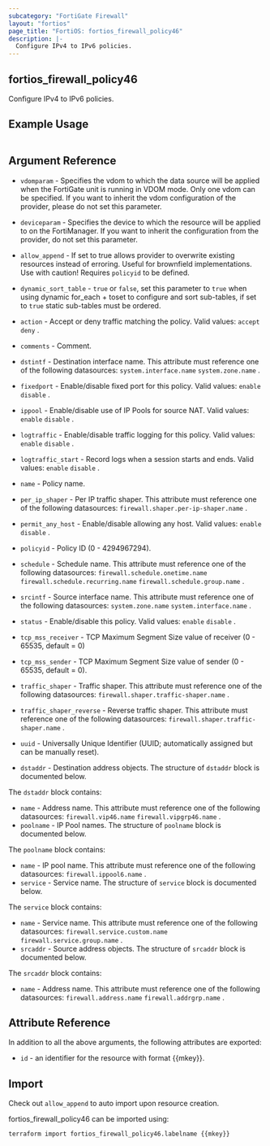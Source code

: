 ```yaml
---
subcategory: "FortiGate Firewall"
layout: "fortios"
page_title: "FortiOS: fortios_firewall_policy46"
description: |-
  Configure IPv4 to IPv6 policies.
---
```


## fortios_firewall_policy46
Configure IPv4 to IPv6 policies.

## Example Usage

```hcl

```

## Argument Reference
* `vdomparam` - Specifies the vdom to which the data source will be applied when the FortiGate unit is running in VDOM mode. Only one vdom can be specified. If you want to inherit the vdom configuration of the provider, please do not set this parameter.
* `deviceparam` - Specifies the device to which the resource will be applied to on the FortiManager. If you want to inherit the configuration from the provider, do not set this parameter.
* `allow_append` - If set to true allows provider to overwrite existing resources instead of erroring. Useful for brownfield implementations. Use with caution! Requires `policyid` to be defined.
* `dynamic_sort_table` - `true` or `false`, set this parameter to `true` when using dynamic for_each + toset to configure and sort sub-tables, if set to `true` static sub-tables must be ordered.

* `action` - Accept or deny traffic matching the policy. Valid values: `accept` `deny` .
* `comments` - Comment.
* `dstintf` - Destination interface name. This attribute must reference one of the following datasources: `system.interface.name` `system.zone.name` .
* `fixedport` - Enable/disable fixed port for this policy. Valid values: `enable` `disable` .
* `ippool` - Enable/disable use of IP Pools for source NAT. Valid values: `enable` `disable` .
* `logtraffic` - Enable/disable traffic logging for this policy. Valid values: `enable` `disable` .
* `logtraffic_start` - Record logs when a session starts and ends. Valid values: `enable` `disable` .
* `name` - Policy name.
* `per_ip_shaper` - Per IP traffic shaper. This attribute must reference one of the following datasources: `firewall.shaper.per-ip-shaper.name` .
* `permit_any_host` - Enable/disable allowing any host. Valid values: `enable` `disable` .
* `policyid` - Policy ID (0 - 4294967294).
* `schedule` - Schedule name. This attribute must reference one of the following datasources: `firewall.schedule.onetime.name` `firewall.schedule.recurring.name` `firewall.schedule.group.name` .
* `srcintf` - Source interface name. This attribute must reference one of the following datasources: `system.zone.name` `system.interface.name` .
* `status` - Enable/disable this policy. Valid values: `enable` `disable` .
* `tcp_mss_receiver` - TCP Maximum Segment Size value of receiver (0 - 65535, default = 0)
* `tcp_mss_sender` - TCP Maximum Segment Size value of sender (0 - 65535, default = 0).
* `traffic_shaper` - Traffic shaper. This attribute must reference one of the following datasources: `firewall.shaper.traffic-shaper.name` .
* `traffic_shaper_reverse` - Reverse traffic shaper. This attribute must reference one of the following datasources: `firewall.shaper.traffic-shaper.name` .
* `uuid` - Universally Unique Identifier (UUID; automatically assigned but can be manually reset).
* `dstaddr` - Destination address objects. The structure of `dstaddr` block is documented below.

The `dstaddr` block contains:

* `name` - Address name. This attribute must reference one of the following datasources: `firewall.vip46.name` `firewall.vipgrp46.name` .
* `poolname` - IP Pool names. The structure of `poolname` block is documented below.

The `poolname` block contains:

* `name` - IP pool name. This attribute must reference one of the following datasources: `firewall.ippool6.name` .
* `service` - Service name. The structure of `service` block is documented below.

The `service` block contains:

* `name` - Service name. This attribute must reference one of the following datasources: `firewall.service.custom.name` `firewall.service.group.name` .
* `srcaddr` - Source address objects. The structure of `srcaddr` block is documented below.

The `srcaddr` block contains:

* `name` - Address name. This attribute must reference one of the following datasources: `firewall.address.name` `firewall.addrgrp.name` .

## Attribute Reference

In addition to all the above arguments, the following attributes are exported:
* `id` - an identifier for the resource with format {{mkey}}.

## Import

Check out `allow_append` to auto import upon resource creation.

fortios_firewall_policy46 can be imported using:
```sh
terraform import fortios_firewall_policy46.labelname {{mkey}}
```
